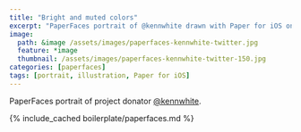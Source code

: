 ```yaml
---
title: "Bright and muted colors"
excerpt: "PaperFaces portrait of @kennwhite drawn with Paper for iOS on an iPad."
image: 
  path: &image /assets/images/paperfaces-kennwhite-twitter.jpg 
  feature: *image
  thumbnail: /assets/images/paperfaces-kennwhite-twitter-150.jpg
categories: [paperfaces]
tags: [portrait, illustration, Paper for iOS]
---
```


PaperFaces portrait of project donator [@kennwhite](https://twitter.com/kennwhite).

{% include_cached boilerplate/paperfaces.md %}
